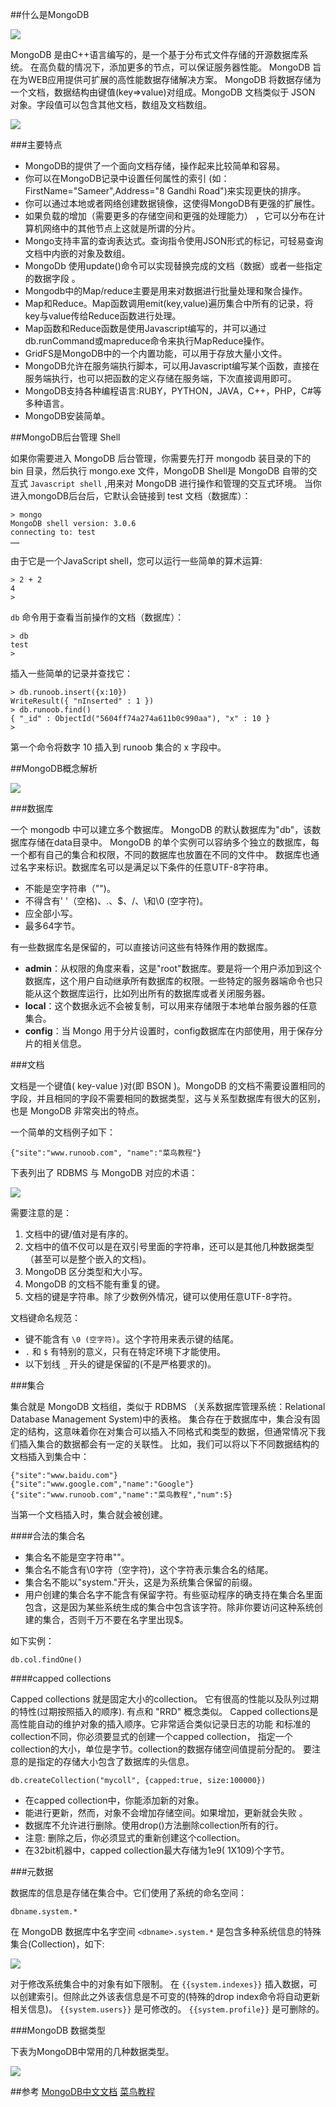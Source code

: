 ##什么是MongoDB

![](http://images2015.cnblogs.com/blog/435795/201603/435795-20160317235436771-2025413430.jpg)

MongoDB 是由C++语言编写的，是一个基于分布式文件存储的开源数据库系统。
在高负载的情况下，添加更多的节点，可以保证服务器性能。
MongoDB 旨在为WEB应用提供可扩展的高性能数据存储解决方案。
MongoDB 将数据存储为一个文档，数据结构由键值(key=>value)对组成。MongoDB 文档类似于 JSON 对象。字段值可以包含其他文档，数组及文档数组。

![](http://images2015.cnblogs.com/blog/435795/201603/435795-20160317232712599-356440953.png)

###主要特点

* MongoDB的提供了一个面向文档存储，操作起来比较简单和容易。
* 你可以在MongoDB记录中设置任何属性的索引 (如：FirstName="Sameer",Address="8 Gandhi Road")来实现更快的排序。
* 你可以通过本地或者网络创建数据镜像，这使得MongoDB有更强的扩展性。
* 如果负载的增加（需要更多的存储空间和更强的处理能力） ，它可以分布在计算机网络中的其他节点上这就是所谓的分片。
* Mongo支持丰富的查询表达式。查询指令使用JSON形式的标记，可轻易查询文档中内嵌的对象及数组。
* MongoDb 使用update()命令可以实现替换完成的文档（数据）或者一些指定的数据字段 。
* Mongodb中的Map/reduce主要是用来对数据进行批量处理和聚合操作。
* Map和Reduce。Map函数调用emit(key,value)遍历集合中所有的记录，将key与value传给Reduce函数进行处理。
* Map函数和Reduce函数是使用Javascript编写的，并可以通过db.runCommand或mapreduce命令来执行MapReduce操作。
* GridFS是MongoDB中的一个内置功能，可以用于存放大量小文件。
* MongoDB允许在服务端执行脚本，可以用Javascript编写某个函数，直接在服务端执行，也可以把函数的定义存储在服务端，下次直接调用即可。
* MongoDB支持各种编程语言:RUBY，PYTHON，JAVA，C++，PHP，C#等多种语言。
* MongoDB安装简单。

##MongoDB后台管理 Shell

如果你需要进入 MongoDB 后台管理，你需要先打开 mongodb 装目录的下的 bin 目录，然后执行 mongo.exe 文件，MongoDB Shell是 MongoDB 自带的交互式 `Javascript shell` ,用来对 MongoDB 进行操作和管理的交互式环境。
当你进入mongoDB后台后，它默认会链接到 test 文档（数据库）：

    > mongo
    MongoDB shell version: 3.0.6
    connecting to: test
    ……
    
由于它是一个JavaScript shell，您可以运行一些简单的算术运算:

    > 2 + 2
    4
    >
`db` 命令用于查看当前操作的文档（数据库）：

    > db
    test
    >

插入一些简单的记录并查找它：

    > db.runoob.insert({x:10})
    WriteResult({ "nInserted" : 1 })
    > db.runoob.find()
    { "_id" : ObjectId("5604ff74a274a611b0c990aa"), "x" : 10 }
    >
    
第一个命令将数字 10 插入到 runoob 集合的 x 字段中。

##MongoDB概念解析

![](http://images2015.cnblogs.com/blog/435795/201603/435795-20160317232823756-797151648.png)

###数据库

一个 mongodb 中可以建立多个数据库。
MongoDB 的默认数据库为"db"，该数据库存储在data目录中。
MongoDB 的单个实例可以容纳多个独立的数据库，每一个都有自己的集合和权限，不同的数据库也放置在不同的文件中。
数据库也通过名字来标识。数据库名可以是满足以下条件的任意UTF-8字符串。

* 不能是空字符串（"")。
* 不得含有' '（空格)、.、$、/、\和\0 (空字符)。
* 应全部小写。
* 最多64字节。

有一些数据库名是保留的，可以直接访问这些有特殊作用的数据库。

* **admin**：从权限的角度来看，这是"root"数据库。要是将一个用户添加到这个数据库，这个用户自动继承所有数据库的权限。一些特定的服务器端命令也只能从这个数据库运行，比如列出所有的数据库或者关闭服务器。
* **local**：这个数据永远不会被复制，可以用来存储限于本地单台服务器的任意集合。
* **config**：当 Mongo 用于分片设置时，config数据库在内部使用，用于保存分片的相关信息。

###文档

文档是一个键值( key-value )对(即 BSON )。MongoDB 的文档不需要设置相同的字段，并且相同的字段不需要相同的数据类型，这与关系型数据库有很大的区别，也是 MongoDB 非常突出的特点。

一个简单的文档例子如下：

    {"site":"www.runoob.com", "name":"菜鸟教程"}
    
下表列出了 RDBMS 与 MongoDB 对应的术语：

![](http://images2015.cnblogs.com/blog/435795/201603/435795-20160317232850381-669630917.png)

需要注意的是：

1. 文档中的键/值对是有序的。
2. 文档中的值不仅可以是在双引号里面的字符串，还可以是其他几种数据类型（甚至可以是整个嵌入的文档)。
3. MongoDB 区分类型和大小写。
4. MongoDB 的文档不能有重复的键。
5. 文档的键是字符串。除了少数例外情况，键可以使用任意UTF-8字符。

文档键命名规范：

* 键不能含有 `\0 (空字符)`。这个字符用来表示键的结尾。
* `.` 和 `$` 有特别的意义，只有在特定环境下才能使用。
* 以下划线 `_` 开头的键是保留的(不是严格要求的)。

###集合

集合就是 MongoDB 文档组，类似于 RDBMS （关系数据库管理系统：Relational Database Management System)中的表格。
集合存在于数据库中，集合没有固定的结构，这意味着你在对集合可以插入不同格式和类型的数据，但通常情况下我们插入集合的数据都会有一定的关联性。
比如，我们可以将以下不同数据结构的文档插入到集合中：

    {"site":"www.baidu.com"}
    {"site":"www.google.com","name":"Google"}
    {"site":"www.runoob.com","name":"菜鸟教程","num":5}

当第一个文档插入时，集合就会被创建。

####合法的集合名

* 集合名不能是空字符串""。
* 集合名不能含有\0字符（空字符)，这个字符表示集合名的结尾。
* 集合名不能以"system."开头，这是为系统集合保留的前缀。
* 用户创建的集合名字不能含有保留字符。有些驱动程序的确支持在集合名里面包含，这是因为某些系统生成的集合中包含该字符。除非你要访问这种系统创建的集合，否则千万不要在名字里出现$。　

如下实例：

    db.col.findOne()
    
####capped collections

Capped collections 就是固定大小的collection。
它有很高的性能以及队列过期的特性(过期按照插入的顺序). 有点和 "RRD" 概念类似。
Capped collections是高性能自动的维护对象的插入顺序。它非常适合类似记录日志的功能 和标准的collection不同，你必须要显式的创建一个capped collection， 指定一个collection的大小，单位是字节。collection的数据存储空间值提前分配的。
要注意的是指定的存储大小包含了数据库的头信息。

    db.createCollection("mycoll", {capped:true, size:100000})

* 在capped collection中，你能添加新的对象。
* 能进行更新，然而，对象不会增加存储空间。如果增加，更新就会失败 。
* 数据库不允许进行删除。使用drop()方法删除collection所有的行。
* 注意: 删除之后，你必须显式的重新创建这个collection。
* 在32bit机器中，capped collection最大存储为1e9( 1X109)个字节。

###元数据

数据库的信息是存储在集合中。它们使用了系统的命名空间：

    dbname.system.*
    
在 MongoDB 数据库中名字空间 `<dbname>.system.*` 是包含多种系统信息的特殊集合(Collection)，如下:

![](http://images2015.cnblogs.com/blog/435795/201603/435795-20160317232928912-1285015139.png)

对于修改系统集合中的对象有如下限制。
在 `{{system.indexes}}` 插入数据，可以创建索引。但除此之外该表信息是不可变的(特殊的drop index命令将自动更新相关信息)。
`{{system.users}}` 是可修改的。 `{{system.profile}}` 是可删除的。

###MongoDB 数据类型

下表为MongoDB中常用的几种数据类型。

![](http://images2015.cnblogs.com/blog/435795/201603/435795-20160317233002537-1222118628.png)

##参考
[MongoDB中文文档](http://docs.mongoing.com/manual-zh/)
[菜鸟教程](http://www.runoob.com/mongodb/mongodb-tutorial.html)